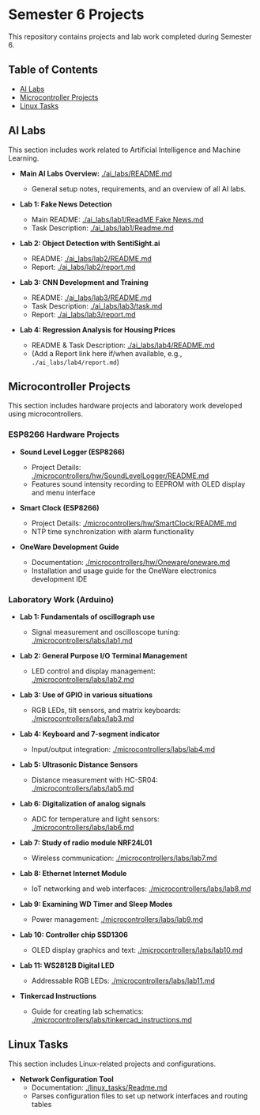 # Semester 6 Projects

This repository contains projects and lab work completed during Semester 6.

## Table of Contents

- [AI Labs](#ai-labs)
- [Microcontroller Projects](#microcontroller-projects)
- [Linux Tasks](#linux-tasks)

## AI Labs

This section includes work related to Artificial Intelligence and Machine Learning.

-   **Main AI Labs Overview:** [./ai_labs/README.md](./ai_labs/README.md)
    -   General setup notes, requirements, and an overview of all AI labs.

-   **Lab 1: Fake News Detection**
    -   Main README: [./ai_labs/lab1/ReadME Fake News.md](./ai_labs/lab1/ReadME%20Fake%20News.md)
    -   Task Description: [./ai_labs/lab1/Readme.md](./ai_labs/lab1/Readme.md)

-   **Lab 2: Object Detection with SentiSight.ai**
    -   README: [./ai_labs/lab2/README.md](./ai_labs/lab2/README.md)
    -   Report: [./ai_labs/lab2/report.md](./ai_labs/lab2/report.md)

-   **Lab 3: CNN Development and Training**
    -   README: [./ai_labs/lab3/README.md](./ai_labs/lab3/README.md)
    -   Task Description: [./ai_labs/lab3/task.md](./ai_labs/lab3/task.md)
    -   Report: [./ai_labs/lab3/report.md](./ai_labs/lab3/report.md)

-   **Lab 4: Regression Analysis for Housing Prices**
    -   README & Task Description: [./ai_labs/lab4/README.md](./ai_labs/lab4/README.md)
    -   (Add a Report link here if/when available, e.g., `./ai_labs/lab4/report.md`)

## Microcontroller Projects

This section includes hardware projects and laboratory work developed using microcontrollers.

### ESP8266 Hardware Projects

-   **Sound Level Logger (ESP8266)**
    -   Project Details: [./microcontrollers/hw/SoundLevelLogger/README.md](./microcontrollers/hw/SoundLevelLogger/README.md)
    -   Features sound intensity recording to EEPROM with OLED display and menu interface

-   **Smart Clock (ESP8266)**
    -   Project Details: [./microcontrollers/hw/SmartClock/README.md](./microcontrollers/hw/SmartClock/README.md)
    -   NTP time synchronization with alarm functionality

-   **OneWare Development Guide**
    -   Documentation: [./microcontrollers/hw/Oneware/oneware.md](./microcontrollers/hw/Oneware/oneware.md)
    -   Installation and usage guide for the OneWare electronics development IDE

### Laboratory Work (Arduino)

-   **Lab 1: Fundamentals of oscillograph use**
    -   Signal measurement and oscilloscope tuning: [./microcontrollers/labs/lab1.md](./microcontrollers/labs/lab1.md)

-   **Lab 2: General Purpose I/O Terminal Management**
    -   LED control and display management: [./microcontrollers/labs/lab2.md](./microcontrollers/labs/lab2.md)

-   **Lab 3: Use of GPIO in various situations**
    -   RGB LEDs, tilt sensors, and matrix keyboards: [./microcontrollers/labs/lab3.md](./microcontrollers/labs/lab3.md)

-   **Lab 4: Keyboard and 7-segment indicator**
    -   Input/output integration: [./microcontrollers/labs/lab4.md](./microcontrollers/labs/lab4.md)

-   **Lab 5: Ultrasonic Distance Sensors**
    -   Distance measurement with HC-SR04: [./microcontrollers/labs/lab5.md](./microcontrollers/labs/lab5.md)

-   **Lab 6: Digitalization of analog signals**
    -   ADC for temperature and light sensors: [./microcontrollers/labs/lab6.md](./microcontrollers/labs/lab6.md)

-   **Lab 7: Study of radio module NRF24L01**
    -   Wireless communication: [./microcontrollers/labs/lab7.md](./microcontrollers/labs/lab7.md)

-   **Lab 8: Ethernet Internet Module**
    -   IoT networking and web interfaces: [./microcontrollers/labs/lab8.md](./microcontrollers/labs/lab8.md)

-   **Lab 9: Examining WD Timer and Sleep Modes**
    -   Power management: [./microcontrollers/labs/lab9.md](./microcontrollers/labs/lab9.md)

-   **Lab 10: Controller chip SSD1306**
    -   OLED display graphics and text: [./microcontrollers/labs/lab10.md](./microcontrollers/labs/lab10.md)

-   **Lab 11: WS2812B Digital LED**
    -   Addressable RGB LEDs: [./microcontrollers/labs/lab11.md](./microcontrollers/labs/lab11.md)

-   **Tinkercad Instructions**
    -   Guide for creating lab schematics: [./microcontrollers/labs/tinkercad_instructions.md](./microcontrollers/labs/tinkercad_instructions.md)

## Linux Tasks

This section includes Linux-related projects and configurations.

-   **Network Configuration Tool**
    -   Documentation: [./linux_tasks/Readme.md](./linux_tasks/Readme.md)
    -   Parses configuration files to set up network interfaces and routing tables
